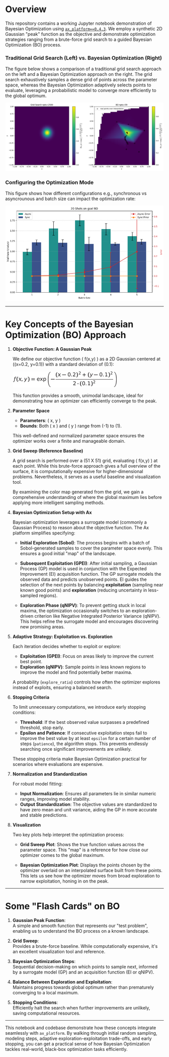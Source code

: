 # Overview
This repository contains a working Jupyter notebook demonstration of Bayesian Optimization using [`ax_platform==0.4.3`](https://github.com/facebook/Ax). We employ a synthetic 2D Gaussian "peak" function as the objective and demonstrate optimization strategies ranging from a brute-force grid search to a guided Bayesian Optimization (BO) process.

### Traditional Grid Search (Left) vs. Bayesian Optimization (Right)

The figure below shows a comparison of a traditional grid search approach on the left and a Bayesian Optimization approach on the right. The grid search exhaustively samples a dense grid of points across the parameter space, whereas the Bayesian Optimization adaptively selects points to evaluate, leveraging a probabilistic model to converge more efficiently to the global optimum.

![top view](figures/output_1.png)

### Configuring the Optimization Mode

This figure shows how different configurations e.g., synchronous vs asyncrounous and batch size can impact the optimization rate:

![top view](figures/config_rates.png)

---

# Key Concepts of the Bayesian Optimization (BO) Approach

1. **Objective Function: A Gaussian Peak**

   We define our objective function \( f(x,y) \) as a 2D Gaussian centered at \((x=0.2, y=0.1)\) with a standard deviation of \(0.1\):

   ![top view](figures/gaussian_response.png)

   This function provides a smooth, unimodal landscape, ideal for demonstrating how an optimizer can efficiently converge to the peak.

2. **Parameter Space**

   - **Parameters**: \( x, y \)
   - **Bounds**: Both \( x \) and \( y \) range from \(-1\) to \(1\).
   
   This well-defined and normalized parameter space ensures the optimizer works over a finite and manageable domain.

3. **Grid Sweep (Reference Baseline)**

   A grid search is performed over a \(51 X 51\) grid, evaluating \( f(x,y) \) at each point. While this brute-force approach gives a full overview of the surface, it is computationally expensive for higher-dimensional problems. Nevertheless, it serves as a useful baseline and visualization tool.

   By examining the color map generated from the grid, we gain a comprehensive understanding of where the global maximum lies before applying more intelligent sampling methods.

4. **Bayesian Optimization Setup with Ax**

   Bayesian optimization leverages a surrogate model (commonly a Gaussian Process) to reason about the objective function. The Ax platform simplifies specifying:

   - **Initial Exploration (Sobol)**:
     The process begins with a batch of Sobol-generated samples to cover the parameter space evenly. This ensures a good initial "map" of the landscape.

   - **Subsequent Exploitation (GPEI)**:
     After initial sampling, a Gaussian Process (GP) model is used in conjunction with the Expected Improvement (EI) acquisition function. The GP surrogate models the observed data and predicts unobserved points. EI guides the selection of the next points by balancing **exploitation** (sampling near known good points) and **exploration** (reducing uncertainty in less-sampled regions).

   - **Exploration Phase (qNIPV)**:
     To prevent getting stuck in local maxima, the optimization occasionally switches to an exploration-driven criterion like Negative Integrated Posterior Variance (qNIPV). This helps refine the surrogate model and encourages discovering new promising areas.

5. **Adaptive Strategy: Exploitation vs. Exploration**

   Each iteration decides whether to exploit or explore:
   
   - **Exploitation (GPEI)**: Focus on areas likely to improve the current best point.  
   - **Exploration (qNIPV)**: Sample points in less known regions to improve the model and find potentially better maxima.

   A probability (`explore_ratio`) controls how often the optimizer explores instead of exploits, ensuring a balanced search.

6. **Stopping Criteria**

   To limit unnecessary computations, we introduce early stopping conditions:
   
   - **Threshold**: If the best observed value surpasses a predefined threshold, stop early.
   - **Epsilon and Patience**: If consecutive exploitation steps fail to improve the best value by at least `epsilon` for a certain number of steps (`patience`), the algorithm stops. This prevents endlessly searching once significant improvements are unlikely.

   These stopping criteria make Bayesian Optimization practical for scenarios where evaluations are expensive.

7. **Normalization and Standardization**

   For robust model fitting:
   
   - **Input Normalization**: Ensures all parameters lie in similar numeric ranges, improving model stability.
   - **Output Standardization**: The objective values are standardized to have zero mean and unit variance, aiding the GP in more accurate and stable predictions.

8. **Visualization**

   Two key plots help interpret the optimization process:
   
   - **Grid Sweep Plot**: Shows the true function values across the parameter space. This "map" is a reference for how close our optimizer comes to the global maximum.
   
   - **Bayesian Optimization Plot**: Displays the points chosen by the optimizer overlaid on an interpolated surface built from these points. This lets us see how the optimizer moves from broad exploration to narrow exploitation, honing in on the peak.

---

# Some "Flash Cards" on BO

1. **Gaussian Peak Function**:  
   A simple and smooth function that represents our "test problem", enabling us to understand the BO process on a known landscape.

2. **Grid Sweep**:  
   Provides a brute-force baseline. While computationally expensive, it's an excellent visualization tool and reference.

3. **Bayesian Optimization Steps**:  
   Sequential decision-making on which points to sample next, informed by a surrogate model (GP) and an acquisition function (EI or qNIPV).

4. **Balance Between Exploration and Exploitation**:  
   Maintains progress towards global optimum rather than prematurely converging to a local maximum.

5. **Stopping Conditions**:  
   Efficiently halt the search when further improvements are unlikely, saving computational resources.

---

This notebook and codebase demonstrate how these concepts integrate seamlessly with `ax_platform`. By walking through initial random sampling, modeling steps, adaptive exploration-exploitation trade-offs, and early stopping, you can get a practical sense of how Bayesian Optimization tackles real-world, black-box optimization tasks efficiently.
